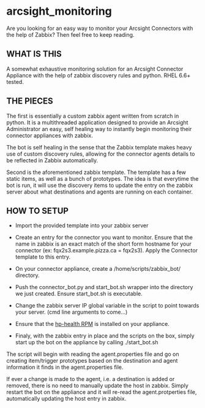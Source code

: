 # arcsight_monitoring
Are you looking for an easy way to monitor your Arcsight Connectors with the help of Zabbix? Then feel free to keep reading.


## WHAT IS THIS
A somewhat exhaustive monitoring solution for an Arcsight Connector Appliance with the help of zabbix discovery rules and python.
RHEL 6.6+ tested.


## THE PIECES
The first is essentially a custom zabbix agent written from scratch in python. It is a multithreaded application designed to 
provide an Arcsight Administrator an easy, self healing way to instantly begin monitoring their connector appliances with zabbix.

The bot is self healing in the sense that the Zabbix template makes heavy use of custom discovery rules, allowing for the
connector agents details to be reflected in Zabbix automatically.

Second is the aforementioned zabbix template. The template has a few static items, as well as a bunch of prototypes. The idea is that 
everytime the bot is run, it will use the discovery items to update the entry on the zabbix server about what destinations and agents 
are running on each container.


## HOW TO SETUP
* Import the provided template into your zabbix server

* Create an entry for the connector you want to monitor. Ensure that the name in zabbix is an exact match of the short form hostname for your connector (ex: fqx2s3.example.pizza.ca = fqx2s3). Apply the Connector template to this entry. 

* On your connector appliance, create a /home/scripts/zabbix_bot/ directory. 

* Push the connector_bot.py and start_bot.sh wrapper into the directory we just created. Ensure start_bot.sh is executable.

* Change the zabbix server IP global variable in the script to point towards your server. (cmd line arguments to come...)

* Ensure that the [hp-health RPM](https://downloads.linux.hpe.com/SDR/repo/mcp/centos/6/i386/10.00/) is installed on your appliance. 

* Finaly, with the zabbix entry in place and the scripts on the box, simply start up the bot on the appliance by calling ./start_bot.sh

The script will begin with reading the agent.properties file and go on creating item/trigger prototypes based on the destination and 
agent information it finds in the agent.properties file.

If ever a change is made to the agent, i.e. a destination is added or removed, there is no need to manually update the host in zabbix.
Simply restart the bot on the appliance and it will re-read the agent.protperties file, automatically updating the host entry in zabbix.
